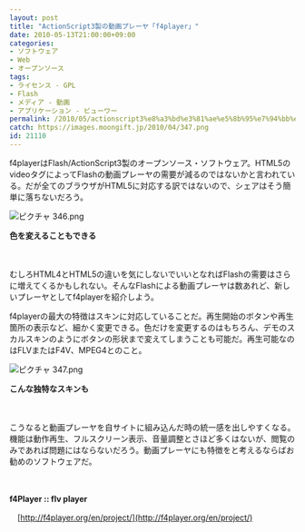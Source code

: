 ```yaml
---
layout: post
title: "ActionScript3製の動画プレーヤ「f4player」"
date: 2010-05-13T21:00:00+09:00
categories:
- ソフトウェア
- Web
- オープンソース
tags: 
- ライセンス - GPL
- Flash
- メディア - 動画
- アプリケーション - ビューワー
permalink: /2010/05/actionscript3%e8%a3%bd%e3%81%ae%e5%8b%95%e7%94%bb%e3%83%97%e3%83%ac%e3%83%bc%e3%83%a4%e3%80%8cf4player%e3%80%8d/
catch: https://images.moongift.jp/2010/04/347.png
id: 21110
---
```

f4playerはFlash/ActionScript3製のオープンソース・ソフトウェア。HTML5のvideoタグによってFlashの動画プレーヤの需要が減るのではないかと言われている。だが全てのブラウザがHTML5に対応する訳ではないので、シェアはそう簡単に落ちないだろう。

  

![ピクチャ 346.png](https://images.moongift.jp/2010/04/346.png)  
  
**色を変えることもできる**

  

　

  

むしろHTML4とHTML5の違いを気にしないでいいとなればFlashの需要はさらに増えてくるかもしれない。そんなFlashによる動画プレーヤは数あれど、新しいプレーヤとしてf4playerを紹介しよう。

  
<!--more-->

f4playerの最大の特徴はスキンに対応していることだ。再生開始のボタンや再生箇所の表示など、細かく変更できる。色だけを変更するのはもちろん、デモのスカルスキンのようにボタンの形状まで変えてしまうことも可能だ。再生可能なのはFLVまたはF4V、MPEG4とのこと。

  

![ピクチャ 347.png](https://images.moongift.jp/2010/04/347.png)  
  
**こんな独特なスキンも**

  

　

  

こうなると動画プレーヤを自サイトに組み込んだ時の統一感を出しやすくなる。機能は動作再生、フルスクリーン表示、音量調整とさほど多くはないが、閲覧のみであれば問題にはならないだろう。動画プレーヤにも特徴をと考えるならばお勧めのソフトウェアだ。

  

　

  

**f4Player :: flv player**  
  
　[http://f4player.org/en/project/](http://f4player.org/en/project/)

  
